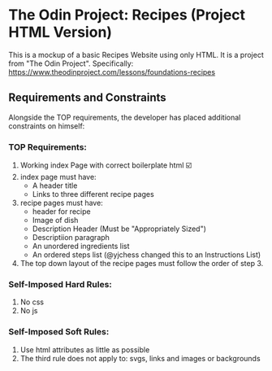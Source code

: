 # The Odin Project: Recipes (Project HTML Version)

This is a mockup of a basic Recipes Website using only HTML.
It is a project from "The Odin Project". Specifically: https://www.theodinproject.com/lessons/foundations-recipes 

## Requirements and Constraints
Alongside the TOP requirements, the developer has placed additional constraints on himself:

### **TOP Requirements**:
1. Working index Page with correct boilerplate html :ballot_box_with_check:
2. index page must have: 
    - A header title
    - Links to three different recipe pages
3. recipe pages must have: 
    - header for recipe
    - Image of dish
    - Description Header (Must be "Appropriately Sized")
    - Descriptiion paragraph 
    - An unordered ingredients list
    - An ordered steps list (@yjchess changed this to an Instructions List)
4. The top down layout of the recipe pages must follow the order of step 3.

### Self-Imposed Hard Rules:
1. No css
2. No js

### Self-Imposed Soft Rules:
1. Use html attributes as little as possible
2. The third rule does not apply to: svgs, links and images or backgrounds